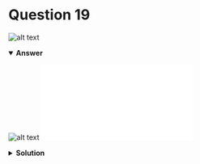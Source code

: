 # Question 19
![alt text](q19.png)

<details open>
<summary><b>Answer</b></summary>

![alt text](a19.svg)
![alt text](a19.py)
</details>

<details>
<summary><b>Solution</b></summary>

![alt text](s19.png)

    </details>